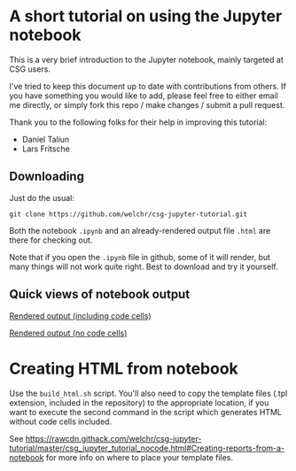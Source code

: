 # A short tutorial on using the Jupyter notebook

This is a very brief introduction to the Jupyter notebook, mainly
targeted at CSG users. 

I've tried to keep this document up to date with contributions from
others. If you have something you would like to add, please feel free to
either email me directly, or simply fork this repo / make changes /
submit a pull request. 

Thank you to the following folks for their help in improving this
tutorial: 

* Daniel Taliun
* Lars Fritsche

## Downloading

Just do the usual: 

```
git clone https://github.com/welchr/csg-jupyter-tutorial.git
```

Both the notebook `.ipynb` and an already-rendered output file `.html`
are there for checking out. 

Note that if you open the `.ipynb` file in github, some of it will
render, but many things will not work quite right. Best to download and
try it yourself. 

## Quick views of notebook output

[Rendered output (including code
cells)](https://rawcdn.githack.com/welchr/csg-jupyter-tutorial/master/csg_jupyter_tutorial.html)

[Rendered output (no code
cells)](https://rawcdn.githack.com/welchr/csg-jupyter-tutorial/master/csg_jupyter_tutorial_nocode.html)

# Creating HTML from notebook

Use the `build_html.sh` script. You'll also need to copy the template
files (.tpl extension, included in the repository) to the appropriate
location, if you want to execute the second command in the script which
generates HTML without code cells included. 

See
https://rawcdn.githack.com/welchr/csg-jupyter-tutorial/master/csg_jupyter_tutorial_nocode.html#Creating-reports-from-a-notebook
for more info on where to place your template files. 

